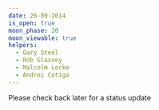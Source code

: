 ```yaml
---
date: 26-09-2014
is_open: true
moon_phase: 20
moon_viewable: true
helpers:
  - Gary Steel
  - Rob Glassey
  - Malcolm Locke
  - Andrei Cotiga
---
```

Please check back later for a status update
